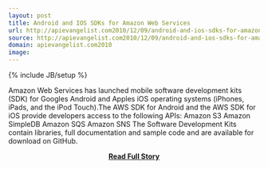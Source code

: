 ```yaml
---
layout: post
title: Android and IOS SDKs for Amazon Web Services
url: http://apievangelist.com2010/12/09/android-and-ios-sdks-for-amazon-web-services/
source: http://apievangelist.com2010/12/09/android-and-ios-sdks-for-amazon-web-services/
domain: apievangelist.com2010
image: 
---
```

{% include JB/setup %}<p>Amazon Web Services has launched mobile software development kits (SDK) for Googles Android and Apples iOS operating systems (iPhones, iPads, and the iPod Touch).The AWS SDK for Android and the AWS SDK for iOS provide developers access to the following APIs: Amazon S3 Amazon SimpleDB Amazon SQS Amazon SNS The Software Development Kits contain libraries, full documentation and sample code and are available for download on GitHub.</p>
<center><p><a href="http://apievangelist.com2010/12/09/android-and-ios-sdks-for-amazon-web-services/" style='padding:25px; font-sze:18px; font-weight: bold;'>Read Full Story</a></p></center>
